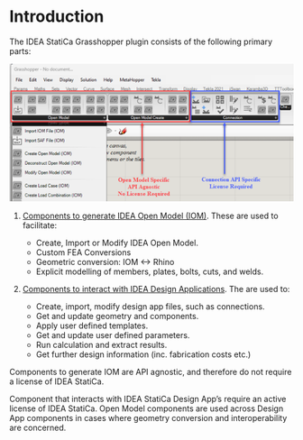 # Introduction

The IDEA StatiCa Grasshopper plugin consists of the following primary parts: 

![Component overview](images/grasshopper_iom_api_components.png)



1. [Components to generate IDEA Open Model (IOM)](grasshopper_iom_components_overview.md). These are used to facilitate:

    * Create, Import or Modify IDEA Open Model.
    * Custom FEA Conversions
    * Geometric conversion: IOM <-> Rhino
    * Explicit modelling of members, plates, bolts, cuts, and welds.

2.	[Components to interact with IDEA Design Applications](grasshopper_connection_app_components.md). The are used to:

    * Create, import, modify design app files, such as connections.
    * Get and update geometry and components.
    * Apply user defined templates.
    * Get and update user defined parameters.
    * Run calculation and extract results.
    * Get further design information (inc. fabrication costs etc.)

Components to generate IOM are API agnostic, and therefore do not require a license of IDEA StatiCa.  

Component that interacts with IDEA StatiCa Design App’s require an active license of IDEA StatiCa. 
Open Model components are used across Design App components in cases where geometry conversion and interoperability are concerned. 